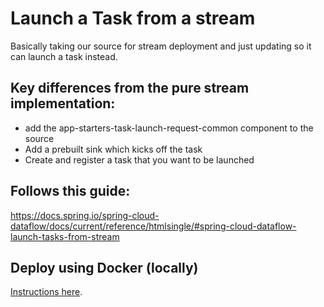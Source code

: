 # Launch a Task from a stream


Basically taking our source for stream deployment and just updating so it can launch a task instead.

## Key differences from the pure stream implementation:
- add the app-starters-task-launch-request-common component to the source
- Add a prebuilt sink which kicks off the task
- Create and register a task that you want to be launched

## Follows this guide: 
https://docs.spring.io/spring-cloud-dataflow/docs/current/reference/htmlsingle/#spring-cloud-dataflow-launch-tasks-from-stream

## Deploy using Docker (locally)
[Instructions here](./../deployment-platforms/local/README.md).

